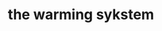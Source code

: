 ---
title: the warming sykstem
product_type: hoodie
is_women: 
is_men: 
is_unisex: true
is_variant:
original_price: 35
sale_price:
color: black
sizes:
- size: "xxxs"
  stock: 1
- size: "xxs"
  stock: 6
- size: "xs"
  stock: 0
- size: "s"
  stock: 4
- size: "m"
  stock: 5
- size: "l"
  stock: 0
- size: "xl"
  stock: 0
- size: "xxl"
  stock: 2
- size: "xxxl"
  stock: 1

img: "1-the-sykstem-hoodie-black.png"
main_alt: the classic the-sykstem hoodie with our logo turned on its side
description: This is the classic company hoodie.
material: "100% bamboo"
---
